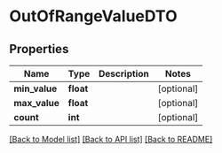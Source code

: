 # OutOfRangeValueDTO

## Properties
Name | Type | Description | Notes
------------ | ------------- | ------------- | -------------
**min_value** | **float** |  | [optional] 
**max_value** | **float** |  | [optional] 
**count** | **int** |  | [optional] 

[[Back to Model list]](../README.md#documentation-for-models) [[Back to API list]](../README.md#documentation-for-api-endpoints) [[Back to README]](../README.md)

